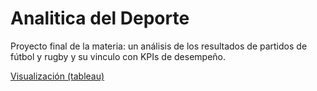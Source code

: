 # Analitica del Deporte
Proyecto final de la materia: un análisis de los resultados de partidos de fútbol y rugby y su vinculo con KPIs de desempeño.

[Visualización (tableau)](https://vpruden1.github.io/Anal-tica-del-Deporte/proyecto.html)
